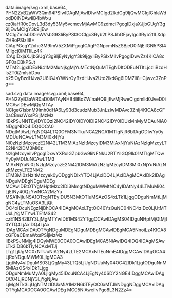 data:image/svg+xml;base64,
PHN2ZyB2aWV3Qm94PSIwIDAgMjAwIDIwMCIgd2lkdGg9IjQwMCIgIGhlaWdodD0iNDAwIiB4bWxu
cz0iaHR0cDovL3d3dy53My5vcmcvMjAwMC9zdmciPgogIDxjaXJjbGUgY3g9IjEwMCIgY3k9IjEw
MCIgZmlsbD0ieWVsbG93IiByPSI3OCIgc3Ryb2tlPSJibGFjayIgc3Ryb2tlLXdpZHRoPSIzIi8+
CiAgPGcgY2xhc3M9ImV5ZXMiPgogICAgPGNpcmNsZSBjeD0iNjEiIGN5PSI4MiIgcj0iMTIiLz4K
ICAgIDxjaXJjbGUgY3g9IjEyNyIgY3k9IjgyIiByPSIxMiIvPgogIDwvZz4KICA8cGF0aCBkPSJt
MTM2LjgxIDExNi41M2MuNjkgMjYuMTctNjQuMTEgNDItODEuNTItLjczIiBzdHlsZT0iZmlsbDpu
b25lOyBzdHJva2U6IGJsYWNrOyBzdHJva2Utd2lkdGg6IDM7Ii8+Cjwvc3ZnPg==


sad.svg
data:image/svg+xml;base64,
PHN2ZyB3aWR0aD0iMTAyNHB4IiBoZWlnaHQ9IjEwMjRweCIgdmlld0JveD0iMCAwIDEwMjQgMTAy
NCIgeG1sbnM9Imh0dHA6Ly93d3cudzMub3JnLzIwMDAvc3ZnIj4KICA8cGF0aCBmaWxsPSIjMzMz
IiBkPSJNNTEyIDY0QzI2NC42IDY0IDY0IDI2NC42IDY0IDUxMnMyMDAuNiA0NDggNDQ4IDQ0OCA0
NDgtMjAwLjYgNDQ4LTQ0OFM3NTkuNCA2NCA1MTIgNjR6bTAgODIwYy0yMDUuNCAwLTM3Mi0xNjYu
Ni0zNzItMzcyczE2Ni42LTM3MiAzNzItMzcyIDM3MiAxNjYuNiAzNzIgMzcyLTE2Ni42IDM3Mi0z
NzIgMzcyeiIvPgogIDxwYXRoIGZpbGw9IiNFNkU2RTYiIGQ9Ik01MTIgMTQwYy0yMDUuNCAwLTM3
MiAxNjYuNi0zNzIgMzcyczE2Ni42IDM3MiAzNzIgMzcyIDM3Mi0xNjYuNiAzNzItMzcyLTE2Ni42
LTM3Mi0zNzItMzcyek0yODggNDIxYTQ4LjAxIDQ4LjAxIDAgMCAxIDk2IDAgNDguMDEgNDguMDEg
MCAwIDEtOTYgMHptMzc2IDI3MmgtNDguMWMtNC4yIDAtNy44LTMuMi04LjEtNy40QzYwNCA2MzYu
MSA1NjIuNSA1OTcgNTEyIDU5N3MtOTIuMSAzOS4xLTk1LjggODguNmMtLjMgNC4yLTMuOSA3LjQt
OC4xIDcuNEgzNjBhOCA4IDAgMCAxLTgtOC40YzQuNC04NC4zIDc0LjUtMTUxLjYgMTYwLTE1MS42
czE1NS42IDY3LjMgMTYwIDE1MS42YTggOCAwIDAgMS04IDguNHptMjQtMjI0YTQ4LjAxIDQ4LjAx
IDAgMCAxIDAtOTYgNDguMDEgNDguMDEgMCAwIDEgMCA5NnoiLz4KICA8cGF0aCBmaWxsPSIjMzMz
IiBkPSJNMjg4IDQyMWE0OCA0OCAwIDEgMCA5NiAwIDQ4IDQ4IDAgMSAwLTk2IDB6bTIyNCAxMTJj
LTg1LjUgMC0xNTUuNiA2Ny4zLTE2MCAxNTEuNmE4IDggMCAwIDAgOCA4LjRoNDguMWM0LjIgMCA3
LjgtMy4yIDguMS03LjQgMy43LTQ5LjUgNDUuMy04OC42IDk1LjgtODguNnM5MiAzOS4xIDk1Ljgg
ODguNmMuMyA0LjIgMy45IDcuNCA4LjEgNy40SDY2NGE4IDggMCAwIDAgOC04LjRDNjY3LjYgNjAw
LjMgNTk3LjUgNTMzIDUxMiA1MzN6bTEyOC0xMTJhNDggNDggMCAxIDAgOTYgMCA0OCA0OCAwIDEg
MC05NiAweiIvPgo8L3N2Zz4=